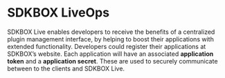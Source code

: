 <h1>SDKBOX LiveOps</h1>

SDKBOX Live enables developers to receive the benefits of a centralized plugin management interface, by helping to boost their applications with extended functionality. Developers could register their applications at SDKBOX’s website. Each application will have an associated __application token__ and a __application secret__. These are used to securely communicate between to the clients and SDKBOX Live. 

